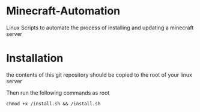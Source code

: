 # Minecraft-Automation
Linux Scripts to automate the process of installing and updating a minecraft server

# Installation
the contents of this git repository should be copied to the root of your linux server

Then run the following commands as root

`chmod +x /install.sh && /install.sh`